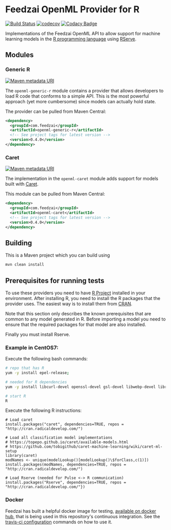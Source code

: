 # Feedzai OpenML Provider for R
[![Build Status](https://travis-ci.com/feedzai/feedzai-openml-r.svg?branch=hf-0.4.X)](https://travis-ci.com/feedzai/feedzai-openml-r)
[![codecov](https://codecov.io/gh/feedzai/feedzai-openml-r/branch/hf-0.4.X/graph/badge.svg)](https://codecov.io/gh/feedzai/feedzai-openml-r)
[![Codacy Badge](https://api.codacy.com/project/badge/Grade/206f6d793ad44c06a3039a185a30a8a3?branch=hf-0.4.X)](https://www.codacy.com/app/feedzai/feedzai-openml-r?utm_source=github.com&amp;utm_medium=referral&amp;utm_content=feedzai/feedzai-openml-r&amp;utm_campaign=Badge_Grade)

Implementations of the Feedzai OpenML API to allow support for machine
learning models in the [R programming language](https://www.r-project.org/)
using [RServe](https://www.rforge.net/Rserve/doc.html). 

## Modules

### Generic R
[![Maven metadata URI](https://img.shields.io/maven-metadata/v/http/central.maven.org/maven2/com/feedzai/openml-generic-r/maven-metadata.xml.svg)](https://mvnrepository.com/artifact/com.feedzai/openml-generic-r)

The `openml-generic-r` module contains a provider that allows
developers to load R code that conforms to a simple API.
This is the most powerful approach (yet more cumbersome) since models
can actually hold state.

The provider can be pulled from Maven Central:
```xml
<dependency>
  <groupId>com.feedzai</groupId>
  <artifactId>openml-generic-r</artifactId>
  <!-- See project tags for latest version -->
  <version>0.4.0</version>
</dependency>
```

### Caret
[![Maven metadata URI](https://img.shields.io/maven-metadata/v/http/central.maven.org/maven2/com/feedzai/openml-caret/maven-metadata.xml.svg)](https://mvnrepository.com/artifact/com.feedzai/openml-caret)

The implementation in the `openml-caret` module adds support for models built with
[Caret](https://topepo.github.io/caret/index.html).

This module can be pulled from Maven Central:
```xml
<dependency>
  <groupId>com.feedzai</groupId>
  <artifactId>openml-caret</artifactId>
  <!-- See project tags for latest version -->
  <version>0.4.0</version>
</dependency>
```

## Building
This is a Maven project which you can build using
```bash
mvn clean install
```


## Prerequisites for running tests

To use these providers you need to have [R Project](https://www.r-project.org/) installed in your environment.
After installing R, you need to install the R packages that the provider uses. The easiest way is to install them from [CRAN](https://cran.r-project.org/).

Note that this section only describes the known prerequisites that are common to any model generated in R.
Before importing a model you need to ensure that the required packages for that model are also installed.

Finally you must install Rserve.


### Example in CentOS7:

Execute the following bash commands:

```bash
# repo that has R
yum -y install epel-release;

# needed for R dependencies
yum -y install libcurl-devel openssl-devel gsl-devel libwebp-devel librsvg2-devel R;

# start R
R
```

Execute the following R instructions:
```
# Load caret
install.packages("caret", dependencies=TRUE, repos = "http://cran.radicaldevelop.com/")

# Load all classification model implementations
# https://topepo.github.io/caret/available-models.html
# https://github.com/tobigithub/caret-machine-learning/wiki/caret-ml-setup
library(caret)
modNames <- unique(modelLookup()[modelLookup()\$forClass,c(1)])
install.packages(modNames, dependencies=TRUE, repos = "http://cran.radicaldevelop.com/")

# Load Rserve (needed for Pulse <-> R communication)
install.packages("Rserve", dependencies=TRUE, repos = "http://cran.radicaldevelop.com/"})
```

### Docker 
Feedzai has built a helpful docker image for testing, [available on docker hub](https://hub.docker.com/r/feedzai/rserve-caret/),
that is being used in this repository's continuous integration. See the [travis-ci configuration](.travis.yml) commands
on how to use it.
